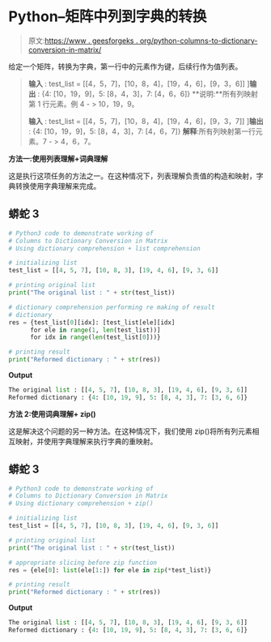 # Python–矩阵中列到字典的转换

> 原文:[https://www . geesforgeks . org/python-columns-to-dictionary-conversion-in-matrix/](https://www.geeksforgeeks.org/python-columns-to-dictionary-conversion-in-matrix/)

给定一个矩阵，转换为字典，第一行中的元素作为键，后续行作为值列表。

> **输入** : test_list = [[4，5，7]，[10，8，4]，[19，4，6]，[9，3，6]]
> ]**输出** : {4: [10，19，9]，5: [8，4，3]，7: [4，6，6]}
> **说明:**所有列映射第 1 行元素。例 4 - > 10，19，9。
> 
> **输入** : test_list = [[4，5，7]，[10，8，4]，[19，4，6]，[9，3，7]]
> ]**输出** : {4: [10，19，9]，5: [8，4，3]，7: [4，6，7]}
> **解释**:所有列映射第一行元素。7 - > 4，6，7。

**方法一:使用列表理解+词典理解**

这是执行这项任务的方法之一。在这种情况下，列表理解负责值的构造和映射，字典转换使用字典理解来完成。

## 蟒蛇 3

```py
# Python3 code to demonstrate working of 
# Columns to Dictionary Conversion in Matrix
# Using dictionary comprehension + list comprehension

# initializing list
test_list = [[4, 5, 7], [10, 8, 3], [19, 4, 6], [9, 3, 6]]

# printing original list
print("The original list : " + str(test_list))

# dictionary comprehension performing re making of result 
# dictionary
res = {test_list[0][idx]: [test_list[ele][idx]
      for ele in range(1, len(test_list))]
      for idx in range(len(test_list[0]))}

# printing result 
print("Reformed dictionary : " + str(res))
```

**Output**

```py
The original list : [[4, 5, 7], [10, 8, 3], [19, 4, 6], [9, 3, 6]]
Reformed dictionary : {4: [10, 19, 9], 5: [8, 4, 3], 7: [3, 6, 6]}

```

**方法 2:使用词典理解+ zip()**

这是解决这个问题的另一种方法。在这种情况下，我们使用 zip()将所有列元素相互映射，并使用字典理解来执行字典的重映射。

## 蟒蛇 3

```py
# Python3 code to demonstrate working of 
# Columns to Dictionary Conversion in Matrix
# Using dictionary comprehension + zip()

# initializing list
test_list = [[4, 5, 7], [10, 8, 3], [19, 4, 6], [9, 3, 6]]

# printing original list
print("The original list : " + str(test_list))

# appropriate slicing before zip function 
res = {ele[0]: list(ele[1:]) for ele in zip(*test_list)}

# printing result 
print("Reformed dictionary : " + str(res))
```

**Output**

```py
The original list : [[4, 5, 7], [10, 8, 3], [19, 4, 6], [9, 3, 6]]
Reformed dictionary : {4: [10, 19, 9], 5: [8, 4, 3], 7: [3, 6, 6]}

```